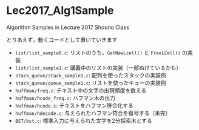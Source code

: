 # Lec2017_Alg1Sample
Algorithm Samples in Lecture 2017 Shouno Class

とりあえず，動くコードとして置いていきます

* `list/list_sample0.c`: リストのうち，`GetNewLcell()` と `FreeLCell()` の実装
* `list/list_sample1.c`: 講義中のリストの実装（一部ぬけているかも）
* `stack_queue/stack_sample1.c`: 配列を使ったスタックの実装例
* `stack_queue/queue_sample1.c`: リストを使ったキューの実装例
* `huffman/freq.c`: テキスト中の文字の出現頻度を数える
* `huffman/hcode_freq.c`: ハフマン木の出力
* `huffman/hcode.c`: テキストをハフマン符合化する
* `huffman/hdecode.c`: 与えられたハフマン符合を復号する（未完）
* `BST/bst.c`: 標準入力に与えられた文字を2分探索木とする

